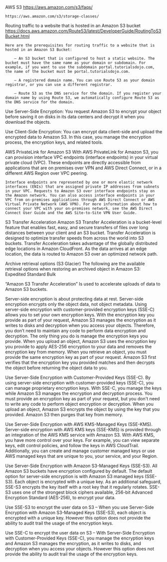 AWS S3
    https://aws.amazon.com/s3/faqs/


    https://aws.amazon.com/s3/storage-classes/


Routing traffic to a website that is hosted in an Amazon S3 bucket
    https://docs.aws.amazon.com/Route53/latest/DeveloperGuide/RoutingToS3Bucket.html


    Here are the prerequisites for routing traffic to a website that is hosted in an Amazon S3 Bucket:

        – An S3 bucket that is configured to host a static website. The bucket must have the same name as your domain or subdomain. For example, if you want to use the subdomain portal.tutorialsdojo.com, the name of the bucket must be portal.tutorialsdojo.com.

        – A registered domain name. You can use Route 53 as your domain registrar, or you can use a different registrar.

        – Route 53 as the DNS service for the domain. If you register your domain name by using Route 53, we automatically configure Route 53 as the DNS service for the domain.


        
Use Server-Side Encryption: 
    You request Amazon S3 to encrypt your object before saving it on disks in its data centers and decrypt it when you download the objects.

Use Client-Side Encryption:
    You can encrypt data client-side and upload the encrypted data to Amazon S3. In this case, you manage the encryption process, the encryption keys, and related tools.


AWS PrivateLink for Amazon S3
    With AWS PrivateLink for Amazon S3, you can provision interface VPC endpoints (interface endpoints) in your virtual private cloud (VPC). These endpoints are directly accessible from applications that are on premises over VPN and AWS Direct Connect, or in a different AWS Region over VPC peering.

    Interface endpoints are represented by one or more elastic network interfaces (ENIs) that are assigned private IP addresses from subnets in your VPC. Requests to Amazon S3 over interface endpoints stay on the Amazon network. You can also access interface endpoints in your VPC from on-premises applications through AWS Direct Connect or AWS Virtual Private Network (AWS VPN). For more information about how to connect your VPC with your on-premises network, see the AWS Direct Connect User Guide and the AWS Site-to-Site VPN User Guide.


S3 Transfer Acceleration
    Amazon S3 Transfer Acceleration is a bucket-level feature that enables fast, easy, and secure transfers of files over long distances between your client and an S3 bucket. Transfer Acceleration is designed to optimize transfer speeds from across the world into S3 buckets. Transfer Acceleration takes advantage of the globally distributed edge locations in Amazon CloudFront. As the data arrives at an edge location, the data is routed to Amazon S3 over an optimized network path.

Archive retrieval options (S3 Glacier)
    The following are the available retrieval options when restoring an archived object in Amazon S3:
        Expedited 
        Standard
        Bulk



“Amazon S3 Transfer Acceleration” Is used to accelerate uploads of data to Amazon S3 buckets.


Server-side encryption is about protecting data at rest. Server-side encryption encrypts only the object data, not object metadata. Using server-side encryption with customer-provided encryption keys (SSE-C) allows you to set your own encryption keys. With the encryption key you provide as part of your request, Amazon S3 manages the encryption as it writes to disks and decryption when you access your objects. Therefore, you don’t need to maintain any code to perform data encryption and decryption. The only thing you do is manage the encryption keys you provide.
When you upload an object, Amazon S3 uses the encryption key you provide to apply AES-256 encryption to your data and removes the encryption key from memory. When you retrieve an object, you must provide the same encryption key as part of your request. Amazon S3 first verifies that the encryption key you provided matches and then decrypts the object before returning the object data to you.


 Use Server-Side Encryption with Customer-Provided Keys (SSE-C).
    By using server-side encryption with customer-provided keys (SSE-C), you can manage proprietary encryption keys. With SSE-C, you manage the keys while Amazon S3 manages the encryption and decryption process. You must provide an encryption key as part of your request, but you don't need to write any code to perform object encryption or decryption. When you upload an object, Amazon S3 encrypts the object by using the key that you provided. Amazon S3 then purges that key from memory.
    
 Use Server-Side Encryption with AWS KMS-Managed Keys (SSE-KMS).
    Server-side encryption with AWS KMS keys (SSE-KMS) is provided through an integration of the AWS KMS service with Amazon S3. With AWS KMS, you have more control over your keys. For example, you can view separate keys, edit control policies, and follow the keys in AWS CloudTrail. Additionally, you can create and manage customer managed keys or use AWS managed keys that are unique to you, your service, and your Region. 
    
 Use Server-Side Encryption with Amazon S3-Managed Keys (SSE-S3).
    All Amazon S3 buckets have encryption configured by default. The default option for server-side encryption is with Amazon S3 managed keys (SSE-S3). Each object is encrypted with a unique key. As an additional safeguard, SSE-S3 encrypts the key itself with a root key that it regularly rotates. SSE-S3 uses one of the strongest block ciphers available, 256-bit Advanced Encryption Standard (AES-256), to encrypt your data. 


Use SSE-S3 to encrypt the user data on S3 – When you use Server-Side Encryption with Amazon S3-Managed Keys (SSE-S3), each object is encrypted with a unique key. However this option does not provide the ability to audit trail the usage of the encryption keys.

Use SSE-C to encrypt the user data on S3 – With Server-Side Encryption with Customer-Provided Keys (SSE-C), you manage the encryption keys and Amazon 
S3 manages the encryption, as it writes to disks, and decryption when you access your objects. However this option does not provide the ability to audit trail the usage of the encryption keys.